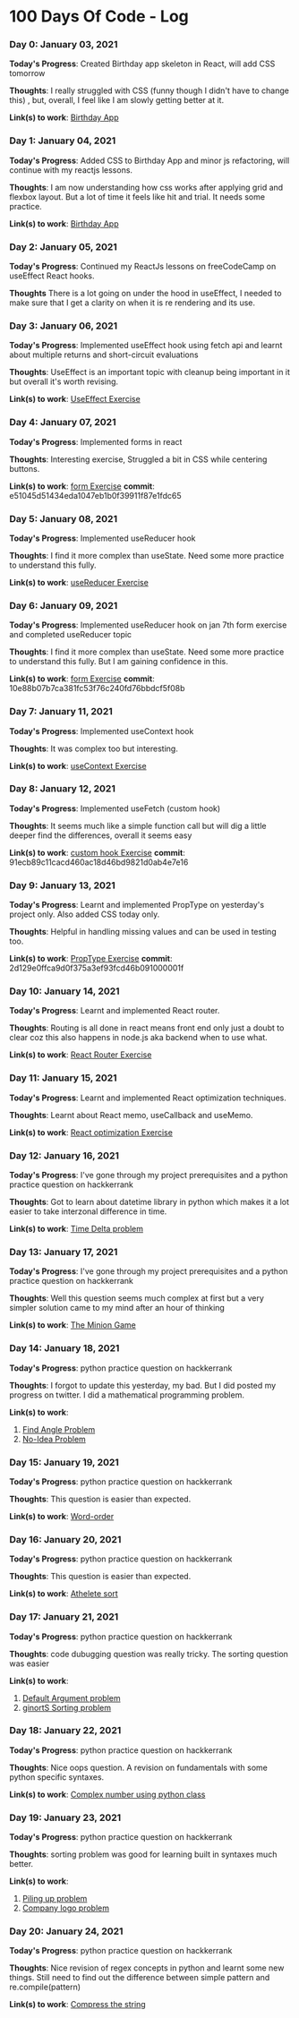 # 100 Days Of Code - Log

<!--
### Day 1: June 27, Monday

**Today's Progress**: I've gone through many exercises on FreeCodeCamp.

**Thoughts** I've recently started coding, and it's a great feeling when I finally solve an algorithm challenge after a lot of attempts and hours spent.

**Link(s) to work**
1. [Find the Longest Word in a String](https://www.freecodecamp.com/challenges/find-the-longest-word-in-a-string)
2. [Title Case a Sentence](https://www.freecodecamp.com/challenges/title-case-a-sentence)
-->

### Day 0: January 03, 2021

**Today's Progress**: Created Birthday app skeleton in React, will add CSS tomorrow

**Thoughts**: I really struggled with CSS (funny though I didn't have to change this) , but, overall, I feel like I am slowly getting better at it.

**Link(s) to work**: [Birthday App](https://github.com/surajsurajsuraj/birthday-app/tree/db54a6b098ecc33ae33a6133f4e859f1afd9d18c)

### Day 1: January 04, 2021

**Today's Progress**: Added CSS to Birthday App and minor js refactoring, will continue with my reactjs lessons.

**Thoughts**: I am now understanding how css works after applying grid and flexbox layout. But a lot of time it feels like hit and trial. It needs some practice.

**Link(s) to work**: [Birthday App](https://github.com/surajsurajsuraj/birthday-app/tree/db54a6b098ecc33ae33a6133f4e859f1afd9d18c)

### Day 2: January 05, 2021

**Today's Progress**: Continued my ReactJs lessons on freeCodeCamp on useEffect React hooks.

**Thoughts** There is a lot going on under the hood in useEffect, I needed to make sure that I get a clarity on when it is re rendering and its use.

### Day 3: January 06, 2021

**Today's Progress**: Implemented useEffect hook using fetch api and learnt about multiple returns and short-circuit evaluations

**Thoughts**: UseEffect is an important topic with cleanup being important in it but overall it's worth revising.

**Link(s) to work**: [UseEffect Exercise](https://github.com/surajsurajsuraj/Exercise/tree/main/useEffect/my-app)

### Day 4: January 07, 2021

**Today's Progress**: Implemented forms in react

**Thoughts**: Interesting exercise, Struggled a bit in CSS while centering buttons.

**Link(s) to work**: [form Exercise](https://github.com/surajsurajsuraj/Exercise/tree/main/Form-exercise/my-app) **commit**: e51045d51434eda1047eb1b0f39911f87e1fdc65

### Day 5: January 08, 2021

**Today's Progress**: Implemented useReducer hook

**Thoughts**: I find it more complex than useState. Need some more practice to understand this fully.

**Link(s) to work**: [useReducer Exercise](https://github.com/surajsurajsuraj/Exercise/tree/main/useReducer/my-app) 

### Day 6: January 09, 2021

**Today's Progress**: Implemented useReducer hook on jan 7th form exercise and completed useReducer topic

**Thoughts**: I find it more complex than useState. Need some more practice to understand this fully. But I am gaining confidence in this.

**Link(s) to work**: [form Exercise](https://github.com/surajsurajsuraj/Exercise/tree/main/Form-exercise/my-app) **commit**: 10e88b07b7ca381fc53f76c240fd76bbdcf5f08b

### Day 7: January 11, 2021

**Today's Progress**: Implemented useContext hook

**Thoughts**: It was complex too but interesting.

**Link(s) to work**: [useContext Exercise](https://github.com/surajsurajsuraj/Exercise/tree/main/useContext) 

### Day 8: January 12, 2021

**Today's Progress**: Implemented useFetch (custom hook)

**Thoughts**: It seems much like a simple function call but will dig a little deeper find the differences, overall it seems easy

**Link(s) to work**: [custom hook Exercise](https://github.com/surajsurajsuraj/Exercise/tree/main/custom-hook)  **commit**: 91ecb89c11cacd460ac18d46bd9821d0ab4e7e16


### Day 9: January 13, 2021

**Today's Progress**: Learnt and implemented PropType on yesterday's project only. Also added CSS today only.

**Thoughts**: Helpful in handling missing values and can be used in testing too.

**Link(s) to work**: [PropType Exercise](https://github.com/surajsurajsuraj/Exercise/tree/main/custom-hook)  **commit**: 2d129e0ffca9d0f375a3ef93fcd46b091000001f


### Day 10: January 14, 2021

**Today's Progress**: Learnt and implemented React router. 

**Thoughts**: Routing is all done in react means front end only just a doubt to clear coz this also happens in node.js aka backend when to use what.

**Link(s) to work**: [React Router Exercise](https://github.com/surajsurajsuraj/Exercise/tree/main/react-router)


### Day 11: January 15, 2021

**Today's Progress**: Learnt and implemented React optimization techniques. 

**Thoughts**: Learnt about React memo, useCallback and useMemo.

**Link(s) to work**: [React optimization Exercise](https://github.com/surajsurajsuraj/Exercise/tree/main/react-optimization)


### Day 12: January 16, 2021

**Today's Progress**: I've gone through my project prerequisites and a python practice question on hackkerrank

**Thoughts**: Got to learn about datetime library in python which makes it a lot easier to take interzonal difference in time.

**Link(s) to work**: [Time Delta problem](https://www.hackerrank.com/challenges/python-time-delta/problem)


### Day 13: January 17, 2021

**Today's Progress**: I've gone through my project prerequisites and a python practice question on hackkerrank

**Thoughts**: Well this question seems much complex at first but a very simpler solution came to my mind after an hour of thinking

**Link(s) to work**: [The Minion Game](https://www.hackerrank.com/challenges/the-minion-game/problem)


### Day 14: January 18, 2021

**Today's Progress**: python practice question on hackkerrank

**Thoughts**: I forgot to update this yesterday, my bad. But I did posted my progress on twitter. I did a mathematical programming problem.

**Link(s) to work**: 
  1. [Find Angle Problem](https://www.hackerrank.com/challenges/find-angle/problem)
  2. [No-Idea Problem](https://www.hackerrank.com/challenges/no-idea/problem)


### Day 15: January 19, 2021

**Today's Progress**: python practice question on hackkerrank

**Thoughts**: This question is easier than expected.

**Link(s) to work**: [Word-order](https://www.hackerrank.com/challenges/word-order/problem)


### Day 16: January 20, 2021

**Today's Progress**: python practice question on hackkerrank

**Thoughts**: This question is easier than expected.

**Link(s) to work**: [Athelete sort](https://www.hackerrank.com/challenges/python-sort-sort/problem)


### Day 17: January 21, 2021

**Today's Progress**: python practice question on hackkerrank

**Thoughts**: code dubugging question was really tricky. The sorting question was easier

**Link(s) to work**: 
  1. [Default Argument problem](https://www.hackerrank.com/challenges/default-arguments/problem)
  2. [ginortS Sorting problem](https://www.hackerrank.com/challenges/ginorts/problem)



### Day 18: January 22, 2021

**Today's Progress**: python practice question on hackkerrank

**Thoughts**: Nice oops question. A revision on fundamentals with some python specific syntaxes.

**Link(s) to work**: [Complex number using python class](https://www.hackerrank.com/challenges/class-1-dealing-with-complex-numbers/problem)


### Day 19: January 23, 2021

**Today's Progress**: python practice question on hackkerrank

**Thoughts**: sorting problem was good for learning built in syntaxes much better.

**Link(s) to work**: 
  1. [Piling up problem](https://www.hackerrank.com/challenges/piling-up/problem)
  2. [Company logo problem](https://www.hackerrank.com/challenges/most-commons/problem)

  
### Day 20: January 24, 2021

**Today's Progress**: python practice question on hackkerrank

**Thoughts**: Nice revision of regex concepts in python and learnt some new things. Still need to find out the difference between simple pattern and re.compile(pattern)

**Link(s) to work**: [Compress the string](https://www.hackerrank.com/challenges/compress-the-string/problem)

